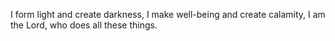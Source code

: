 I form light and create darkness, I make well-being and create calamity, I am the Lord, who does all these things.
